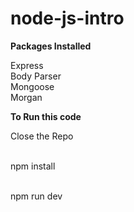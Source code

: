 # node-js-intro

**Packages Installed**

Express <br>
Body Parser <br>
Mongoose <br>
Morgan <br>

**To Run this code**

Close the Repo <br><br>
 
npm install <br><br>

npm run dev <br><br>

